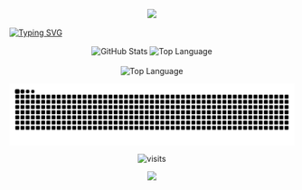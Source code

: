 
<p align="center">
  <img src="https://capsule-render.vercel.app/api?type=waving&height=119&color=ff84c6&section=header&descAlign=100&descAlignY=100"/>
</p>



  <a href="https://git.io/typing-svg"><img src="https://readme-typing-svg.demolab.com?font=Arvo&weight=500&size=21&duration=2493&pause=1000&color=FFFFFF&width=435&lines=Bem-vindo(a)+ao+meu+GitHub!+%F0%9F%8C%B7" alt="Typing SVG" /></a>


<div align="center">
  
  <img height=180 align="center" alt="GitHub Stats" src="https://github-readme-stats.vercel.app/api/?username=nisouzaf&show_icons=true&count_private=true&rank_icon=github&theme=omni&font=Iosevka"/>
  <img height=180 align="center" alt="Top Language" src="https://github-readme-stats.vercel.app/api/top-langs/?username=nisouzaf&layout=compact&font=Iosevka&langs_count=16&theme=omni"/>
  <br>
  <br>
  <img align="center" alt="Top Language" src="http://github-profile-summary-cards.vercel.app/api/cards/profile-details?username=nisouzaf&theme=omni"/>
</div>



<picture align="center"> <source media="(prefers-color-scheme: dark)" srcset="https://raw.githubusercontent.com/nicolisouzafr/nicolisouzafr/output/github-contribution-grid-snake-dark.svg"> <source media="(prefers-color-scheme: light)" srcset="https://raw.githubusercontent.com/nicolisouzafr/nicolisouzafr/output/github-contribution-grid-snake.svg"> <img align="center" alt="github contribution grid snake animation" src="https://raw.githubusercontent.com/nicolisouzafr/nicolisouzafr/output/github-contribution-grid-snake.svg"> </picture>






<p align="center">
  <img src="https://visit-counter.vercel.app/counter.png?page=https%3A%2F%2Fgithub.com%2Fnisouzaf&s=32&c=ffa3dd&bg=00000000&no=4&ff=digi&tb=visits%3A+&ta=" alt="visits">
</p>





 
<p align="center">
  <img src="https://capsule-render.vercel.app/api?type=waving&height=119&color=ff84c6&section=footer&descAlign=100&descAlignY=100"/>
</p>

